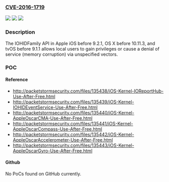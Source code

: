 ### [CVE-2016-1719](https://cve.mitre.org/cgi-bin/cvename.cgi?name=CVE-2016-1719)
![](https://img.shields.io/static/v1?label=Product&message=n%2Fa&color=blue)
![](https://img.shields.io/static/v1?label=Version&message=n%2Fa&color=blue)
![](https://img.shields.io/static/v1?label=Vulnerability&message=n%2Fa&color=brighgreen)

### Description

The IOHIDFamily API in Apple iOS before 9.2.1, OS X before 10.11.3, and tvOS before 9.1.1 allows local users to gain privileges or cause a denial of service (memory corruption) via unspecified vectors.

### POC

#### Reference
- http://packetstormsecurity.com/files/135438/iOS-Kernel-IOReportHub-Use-After-Free.html
- http://packetstormsecurity.com/files/135439/iOS-Kernel-IOHIDEventService-Use-After-Free.html
- http://packetstormsecurity.com/files/135440/iOS-Kernel-AppleOscarCMA-Use-After-Free.html
- http://packetstormsecurity.com/files/135441/iOS-Kernel-AppleOscarCompass-Use-After-Free.html
- http://packetstormsecurity.com/files/135442/iOS-Kernel-AppleOscarAccelerometer-Use-After-Free.html
- http://packetstormsecurity.com/files/135443/iOS-Kernel-AppleOscarGyro-Use-After-Free.html

#### Github
No PoCs found on GitHub currently.

